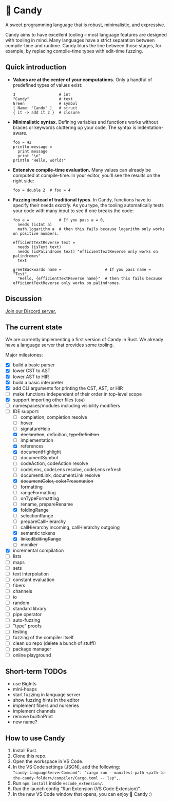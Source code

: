 # 🍭 Candy

A sweet programming language that is robust, minimalistic, and expressive.

Candy aims to have excellent tooling – most language features are designed with tooling in mind.
Many languages have a strict separation between compile-time and runtime.
Candy blurs the line between those stages, for example, by replacing compile-time types with edit-time fuzzing.

## Quick introduction

* **Values are at the center of your computations.**
  Only a handful of predefined types of values exist:
  ```
  3                   # int
  "Candy"             # text
  Green               # symbol
  [ Name: "Candy" ]   # struct
  { it -> add it 2 }  # closure
  ```
* **Minimalistic syntax.**
  Defining variables and functions works without braces or keywords cluttering up your code.
  The syntax is indentation-aware.
  ```
  foo = 42
  println message =
    print message
    print "\n"
  println "Hello, world!"
  ```
* **Extensive compile-time evaluation.**
  Many values can already be computed at compile-time.
  In your editor, you'll see the results on the right side:
  ```
  foo = double 2  # foo = 4
  ```
* **Fuzzing instead of traditional types.**
  In Candy, functions have to specify their needs *exactly.*
  As you type, the tooling automatically tests your code with many input to see if one breaks the code:
  ```
  foo a =             # If you pass a = 0,
    needs (isInt a)
    math.logarithm a  # then this fails because logarithm only works on positive numbers.

  efficientTextReverse text =
    needs (isText text)
    needs (isPalindrome text) "efficientTextReverse only works on palindromes"
    text

  greetBackwards name =                   # If you pass name = "Test",
    "Hello, {efficientTextReverse name}"  # then this fails because efficientTextReverse only works on palindromes.
  ```

## Discussion

[Join our Discord server.](https://discord.gg/5Vr4eAJ7gU)

## The current state

We are currently implementing a first version of Candy in Rust.
We already have a language server that provides some tooling.

Major milestones:

* [x] build a basic parser
* [x] lower CST to AST
* [x] lower AST to HIR
* [x] build a basic interpreter
* [x] add CLI arguments for printing the CST, AST, or HIR
* [ ] make functions independent of their order in top-level scope
* [x] support importing other files (`use`)
* [ ] namespaces/modules including visibility modifiers
* [ ] IDE support:
  * [ ] completion, completion resolve
  * [ ] hover
  * [ ] signatureHelp
  * [x] ~~declaration~~, definition, ~~typeDefinition~~
  * [ ] implementation
  * [x] references
  * [x] documentHighlight
  * [ ] documentSymbol
  * [ ] codeAction, codeAction resolve
  * [ ] codeLens, codeLens resolve, codeLens refresh
  * [ ] documentLink, documentLink resolve
  * [x] ~~documentColor, colorPresentation~~
  * [ ] formatting
  * [ ] rangeFormatting
  * [ ] onTypeFormatting
  * [ ] rename, prepareRename
  * [x] foldingRange
  * [ ] selectionRange
  * [ ] prepareCallHierarchy
  * [ ] callHierarchy incoming, callHierarchy outgoing
  * [x] semantic tokens
  * [x] ~~linkedEditingRange~~
  * [ ] moniker
* [x] incremental compilation
* [ ] lists
* [ ] maps
* [ ] sets
* [ ] text interpolation
* [ ] constant evaluation
* [ ] fibers
* [ ] channels
* [ ] io
* [ ] random
* [ ] standard library
* [ ] pipe operator
* [ ] auto-fuzzing
* [ ] "type" proofs
* [ ] testing
* [ ] fuzzing of the compiler itself
* [ ] clean up repo (delete a bunch of stuff!)
* [ ] package manager
* [ ] online playground

## Short-term TODOs

- use BigInts
- mini-heaps
- start fuzzing in language server
- show fuzzing hints in the editor
- implement fibers and nurseries
- implement channels
- remove builtinPrint
- new name?

## How to use Candy

1. Install Rust.
2. Clone this repo.
3. Open the workspace in VS Code.
4. In the VS Code settings (JSON), add the following: `"candy.languageServerCommand": "cargo run --manifest-path <path-to-the-candy-folder>/compiler/Cargo.toml -- lsp",`.
5. Run `npm install` inside `vscode_extension/`.
6. Run the launch config “Run Extension (VS Code Extension)”.
7. In the new VS Code window that opens, you can enjoy 🍭 Candy :)
